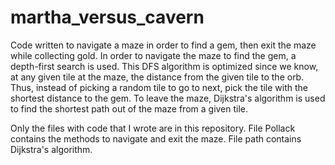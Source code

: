 # martha_versus_cavern
Code written to navigate a maze in order to find a gem, then exit the maze while collecting gold. In order to navigate the maze to find the gem, a depth-first search is used. This DFS algorithm is optimized since we know, at any given tile at the maze, the distance from the given tile to the orb. Thus, instead of picking a random tile to go to next, pick the tile with the shortest distance to the gem. To leave the maze, Dijkstra's algorithm is used to find the shortest path out of the maze from a given tile.

Only the files with code that I wrote are in this repository. File Pollack contains the methods to navigate and exit the maze. File path contains Dijkstra's algorithm.
